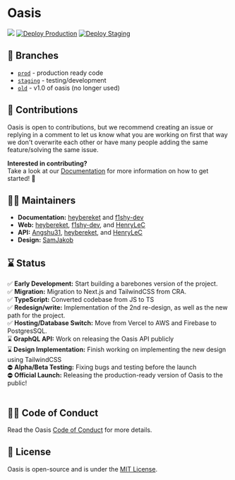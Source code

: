 # Oasis

<img src='https://img.shields.io/badge/License-MIT-blue.svg' > [![Deploy Production](https://github.com/oasis-sh/oasis/actions/workflows/prod_deploy.yml/badge.svg)](https://github.com/oasis-sh/oasis/actions/workflows/prod_deploy.yml) [![Deploy Staging](https://github.com/oasis-sh/oasis/actions/workflows/dev_deploy.yml/badge.svg)](https://github.com/oasis-sh/oasis/actions/workflows/dev_deploy.yml)

## 🌴 Branches

- [`prod`](https://github.com/oasis-sh/oasis/tree/prod) - production ready code
- [`staging`](https://github.com/oasis-sh/oasis/tree/staging) - testing/development
- [`old`](https://github.com/oasis-sh/oasis/tree/old) - v1.0 of oasis (no longer used)

## 🚀 Contributions

Oasis is open to contributions, but we recommend creating an issue or replying in a comment to let us know what you are working on first that way we don't overwrite each other or have many people adding the same feature/solving the same issue. <br/>

**Interested in contributing?** <br/>
Take a look at our [Documentation](/docs) for more information on how to get started! 🎉

## 👋🏻 Maintainers

- **Documentation:** [heybereket](https://github.com/heybereket) and [f1shy-dev](https://github.com/f1shy-dev)
- **Web:** [heybereket](https://github.com/heybereket), [f1shy-dev](https://github.com/f1shy-dev), and [HenryLeC](https://github.com/HenryLeC)
- **API:** [Angshu31](https://github.com/Angshu31), [heybereket](https://github.com/heybereket), and [HenryLeC](https://github.com/HenryLeC)
- **Design:** [SamJakob](https://github.com/SamJakob)

## ⌛ Status

✅ **Early Development:** Start building a barebones version of the project. <br>
✅ **Migration:** Migration to Next.js and TailwindCSS from CRA. <br>
✅ **TypeScript:** Converted codebase from JS to TS<br>
✅ **Redesign/write:** Implementation of the 2nd re-design, as well as the new path for the project. <br>
✅ **Hosting/Database Switch:** Move from Vercel to AWS and Firebase to PostgresSQL. <br>
⌛️ **GraphQL API:** Work on releasing the Oasis API publicly <br>
⌛️ **Design Implementation:** Finish working on implementing the new design using TailwindCSS <br>
⛔︎ **Alpha/Beta Testing:** Fixing bugs and testing before the launch <br>
⛔︎ **Official Launch:** Releasing the production-ready version of Oasis to the public! <br><br>

## ✍🏻 Code of Conduct

Read the Oasis [Code of Conduct](/docs/guidelines/CODE_OF_CONDUCT.md) for more details.

## 📄 License

Oasis is open-source and is under the [MIT License](LICENSE).
